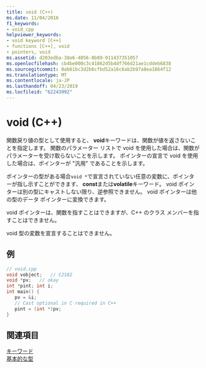 ```yaml
---
title: void (C++)
ms.date: 11/04/2016
f1_keywords:
- void_cpp
helpviewer_keywords:
- void keyword [C++]
- functions [C++], void
- pointers, void
ms.assetid: d203edba-38e6-4056-8b89-011437351057
ms.openlocfilehash: cb4be000c3c41862d5b4df766d21ae1cddeb6838
ms.sourcegitcommit: 0ab61bc3d2b6cfbd52a16c6ab2b97a8ea1864f12
ms.translationtype: MT
ms.contentlocale: ja-JP
ms.lasthandoff: 04/23/2019
ms.locfileid: "62243992"
---
```

# <a name="void-c"></a>void (C++)

関数戻り値の型として使用すると、 **void**キーワードは、関数が値を返さないことを指定します。 関数のパラメーター リストで void を使用した場合は、関数がパラメーターを受け取らないことを示します。 ポインターの宣言で void を使用した場合は、ポインターが "汎用" であることを示します。

ポインターの型がある場合`void *`で宣言されていない任意の変数に、ポインターが指し示すことができます、 **const**または**volatile**キーワード。 void ポインターは別の型にキャストしない限り、逆参照できません。 void ポインターは他の型のデータ ポインターに変換できます。

void ポインターは、関数を指すことはできますが、C++ のクラス メンバーを指すことはできません。

void 型の変数を宣言することはできません。

## <a name="example"></a>例

```cpp
// void.cpp
void vobject;   // C2182
void *pv;   // okay
int *pint; int i;
int main() {
   pv = &i;
   // Cast optional in C required in C++
   pint = (int *)pv;
}
```

## <a name="see-also"></a>関連項目

[キーワード](../cpp/keywords-cpp.md)<br/>
[基本的な型](../cpp/fundamental-types-cpp.md)